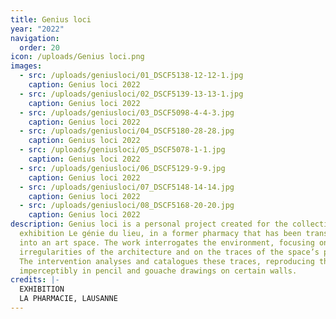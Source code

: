 ```yaml
---
title: Genius loci
year: "2022"
navigation:
  order: 20
icon: /uploads/Genius loci.png
images:
  - src: /uploads/geniusloci/01_DSCF5138-12-12-1.jpg
    caption: Genius loci 2022
  - src: /uploads/geniusloci/02_DSCF5139-13-13-1.jpg
    caption: Genius loci 2022
  - src: /uploads/geniusloci/03_DSCF5098-4-4-3.jpg
    caption: Genius loci 2022
  - src: /uploads/geniusloci/04_DSCF5180-28-28.jpg
    caption: Genius loci 2022
  - src: /uploads/geniusloci/05_DSCF5078-1-1.jpg
    caption: Genius loci 2022
  - src: /uploads/geniusloci/06_DSCF5129-9-9.jpg
    caption: Genius loci 2022
  - src: /uploads/geniusloci/07_DSCF5148-14-14.jpg
    caption: Genius loci 2022
  - src: /uploads/geniusloci/08_DSCF5168-20-20.jpg
    caption: Genius loci 2022
description: Genius loci is a personal project created for the collective
  exhibition Le génie du lieu, in a former pharmacy that has been transformed
  into an art space. The work interrogates the environment, focusing on the
  irregularities of the architecture and on the traces of the space’s past life.
  The intervention analyses and catalogues these traces, reproducing them almost
  imperceptibly in pencil and gouache drawings on certain walls.
credits: |-
  EXHIBITION
  LA PHARMACIE, LAUSANNE
---
```

